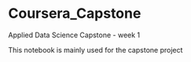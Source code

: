 # Coursera_Capstone
Applied Data Science Capstone - week 1

This notebook is mainly used for the capstone project
